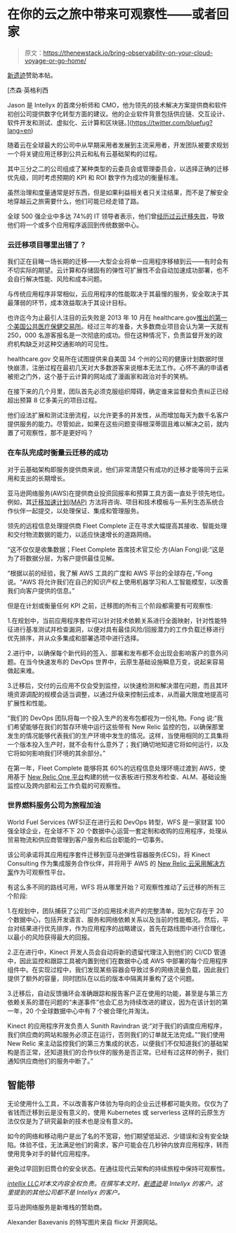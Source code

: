 # 在你的云之旅中带来可观察性——或者回家

> 原文：<https://thenewstack.io/bring-observability-on-your-cloud-voyage-or-go-home/>

[新遗迹](https://newrelic.com/)赞助本帖。

 [杰森·英格利西

Jason 是 Intellyx 的首席分析师和 CMO，他为领先的技术解决方案提供商和软件初创公司提供数字化转型方面的建议。他的企业软件背景包括供应链、交互设计、软件开发和测试、虚拟化、云计算和区块链。](https://twitter.com/bluefug?lang=en) 

随着云在全球最大的公司中从早期采用者发展到主流采用者，开发团队被要求规划一个将关键应用迁移到公共云和私有云基础架构的过程。

其中三分之二的公司组成了某种类型的云委员会或管理委员会，以选择正确的迁移优先级，同时考虑预期的 KPI 和 ROI 数字作为成功的衡量标准。

虽然治理和度量通常是好东西，但是如果利益相关者只关注结果，而不是了解安全地穿越云之旅需要什么，他们可能已经走错了路。

全球 500 强企业中多达 74%的 IT 领导者表示，他们曾[经历过云迁移失败](https://www.fortinet.com/content/dam/fortinet/assets/analyst-reports/ar-2019-ihsm-fortinet-wp-q2.pdf)，导致他们将一个或多个应用程序返回到传统数据中心。

### 云迁移项目哪里出错了？

我们正在目睹一场长期的迁移——大型企业将单一应用程序移植到云——有时会有不切实际的期望。云计算和存储固有的弹性可扩展性不会自动加速成功部署，也不会自行解决性能、风险和成本问题。

与传统应用程序非常相似，云应用程序的性能取决于其最慢的服务，安全取决于其最薄弱的环节，成本效益取决于其设计目标。

也许迄今为止最引人注目的云失败是 2013 年 10 月在 healthcare.gov[推出的第一个美国公共医疗保健交易所](https://digital.hbs.edu/platform-rctom/submission/the-failed-launch-of-www-healthcare-gov/)。经过三年的准备，大多数商业项目会认为第一天就有 250，000 名游客报名是一次彻底的成功。但在这种情况下，负责监督开发的政府机构缺乏对这种交通影响的可见性。

healthcare.gov 交易所在试图提供来自美国 34 个州的公司的健康计划数据时很快崩溃，注册过程在最初几天对大多数游客来说根本无法工作。心怀不满的申请者被拒之门外，这个基于云计算的网站成了漫画家和政治对手的笑柄。

在接下来的几个月里，团队首先必须克服组织障碍，确定谁来监督和负责纠正已经超出预算 8 亿多美元的项目过程。

他们设法扩展和测试注册流程，以允许更多的并发性，从而增加每天为数千名客户提供服务的能力。尽管如此，如果在这些问题变得根深蒂固且难以解决之前，就内置了可观察性，那不是更好吗？

### 在车队完成时衡量云迁移的成功

对于云基础架构即服务提供商来说，他们非常清楚只有成功的迁移才能等同于云采用和支出的长期增长。

亚马逊网络服务(AWS)在提供商业投资回报率和预算工具方面一直处于领先地位。例如，其[迁移加速计划(MAP)](https://aws.amazon.com/migration-acceleration-program/) 方法将咨询、项目和技术模板与一系列生态系统合作伙伴一起提交，以处理保证、集成和管理服务。

领先的远程信息处理提供商 Fleet Complete 正在寻求大幅提高其接收、智能处理和交付物流数据的能力，以适应快速增长的道路网络。

“这不仅仅是收集数据；Fleet Complete 首席技术官艾伦·方(Alan Fong)说:“这是为了将数据分层，为客户提供最佳见解。

“根据以前的经验，我了解 AWS 工具的广度和 AWS 平台的全球存在，”Fong 说。“AWS 将允许我们在自己的知识产权上使用机器学习和人工智能模型，以改善我们向客户提供的信息。”

但是在计划或衡量任何 KPI 之前，迁移图的所有三个阶段都需要有可观察性:

1.在规划中，当前应用程序套件可以针对技术依赖关系进行全面映射，针对性能特征进行基准测试并检查漏洞，以便对具有最佳风险/回报潜力的工作负载迁移进行优先排序，并从众多集成和部署选项中进行选择。

2.进行中，以确保每个新代码的签入、部署和发布都不会出现会影响客户的意外问题。在当今快速发布的 DevOps 世界中，云原生基础设施瞬息万变，说起来容易做起来难。

3.迁移后，交付的云应用不仅会受到监控，以快速检测和解决潜在问题，而且其环境资源调配的规模会适当调整，以通过升级来控制云成本，从而最大限度地提高可扩展性和性能。

“我们的 DevOps 团队将每一个投入生产的发布包都视为一份礼物。Fong 说:“我们希望能够在我们的暂存环境中运行这些带有 New Relic 监控的包，以确保那里发生的情况能够代表我们的生产环境中发生的情况。这样，当使用相同的工具集将一个版本投入生产时，就不会有什么意外了；我们确切地知道它将如何运行，以及它将如何影响我们环境的其余部分。”

在第一年，Fleet Complete 能够将其 60%的远程信息处理环境过渡到 AWS，使用基于 [New Relic One 平台](https://newrelic.com/platform)构建的统一仪表板进行预发布检查、ALM、基础设施监控以及跨内部和云工作负载的可观察性。

### 世界燃料服务公司为旅程加油

World Fuel Services (WFS)正在进行云和 DevOps 转型，WFS 是一家财富 100 强全球企业，在全球不下 20 个数据中心运营一套定制和收购的应用程序，处理从贸易物流和供应商管理到客户服务和后台职能的一切事务。

该公司承诺将其应用程序套件迁移到亚马逊弹性容器服务(ECS)，将 Kinect Consulting 作为集成服务合作伙伴，并将用于 AWS 的 [New Relic 云采用解决方案](https://blog.newrelic.com/product-news/cloud-adoption-solution-aws/)作为可观察性平台。

有这么多不同的路线可用，WFS 将从哪里开始？可观察性推动了云迁移的所有三个阶段:

1.在规划中，团队捕获了公司广泛的应用技术资产的完整清单，因为它存在于 20 个数据中心，包括开发语言、服务和网络依赖关系以及当前的性能概况。然后，平台对结果进行优先排序，作为应用程序的战略建议，首先在路线图中进行合理化，以最小的风险获得最大的回报。

2.正在进行中，Kinect 开发人员会自动将新的遗留代理注入到他们的 CI/CD 管道中，因此监控和跟踪工具被内置到他们在数据中心或 AWS 中部署的每个应用程序组件中。在实现过程中，我们发现某些容器会导致过多的网络流量负载，因此我们提供了额外的容量，同时团队在以后的版本中隔离并重构了这个问题。

3.迁移后，自动反馈循环会准确跟踪和报告客户正在使用的功能，甚至是与第三方依赖关系的潜在问题的“未遂事件”也会汇总为持续改进的建议，因为在该计划的第一年，20 个全球数据中心中有 7 个被合理化并淘汰。

Kinect 的应用程序开发负责人 Sunith Ravindran 说:“对于我们的调度应用程序，我们供应商的网站和服务必须正在运行，否则我们的订单就无法完成。”“我们使用 New Relic 来主动监控我们的第三方集成的状态，以便我们不仅知道我们的基础架构是否正常，还知道我们的合作伙伴的服务是否正常。已经有过这样的例子，我们通知供应商他们的服务中断了。”

## 智能带

无论使用什么工具，不以改善客户体验为导向的企业云迁移都可能失败。仅仅为了省钱而迁移到云是没有意义的，使用 Kubernetes 或 serverless 这样的云原生方法仅仅是为了研究最新的技术也是没有意义的。

如今的网络和移动用户是出了名的不宽容，他们期望低延迟、少错误和没有安全缺陷。体验不佳，无法满足他们的需求，客户可能会在几秒钟内放弃应用程序，转而使用竞争对手的替代应用程序。

避免过早回到旧筒仓的安全状态。在通往现代云架构的持续旅程中保持可观察性。

*[intellix LLC](https://intellyx.com/)对本文内容全权负责。在撰写本文时，[新遗迹](https://newrelic.com/)是 Intellyx 的客户。这里提到的其他公司都不是 Intellyx 的客户。*

亚马逊网络服务是新堆栈的赞助商。

Alexander Baxevanis 的特写图片来自 flickr 开源网站。

<svg xmlns:xlink="http://www.w3.org/1999/xlink" viewBox="0 0 68 31" version="1.1"><title>Group</title> <desc>Created with Sketch.</desc></svg>